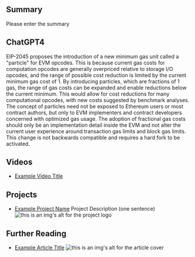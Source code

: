 ## Summary

Please enter the summary

## ChatGPT4

EIP-2045 proposes the introduction of a new minimum gas unit called a "particle" for EVM opcodes. This is because current gas costs for computation opcodes are generally overpriced relative to storage I/O opcodes, and the range of possible cost reduction is limited by the current minimum gas cost of 1. By introducing particles, which are fractions of 1 gas, the range of gas costs can be expanded and enable reductions below the current minimum. This would allow for cost reductions for many computational opcodes, with new costs suggested by benchmark analyses. The concept of particles need not be exposed to Ethereum users or most contract authors, but only to EVM implementers and contract developers concerned with optimized gas usage. The adoption of fractional gas costs should only be an implementation detail inside the EVM and not alter the current user experience around transaction gas limits and block gas limits. This change is not backwards compatible and requires a hard fork to be activated.

## Videos

- [Example Video Title](https://www.youtube.com/watch?v=TDGq4aeevgY)

## Projects

- [Example Project Name](https://xxxx.xxx/xxxxx) Project Description (one sentence) ![this is an img's alt for the project logo](https://xxxx.xxx/project-logo.xxx)

## Further Reading

- [Example Article Title](https://xxxx.xxx/xxxxx) ![this is an img's alt for the article cover](https://xxxx.xxx/article-cover.xxx)
